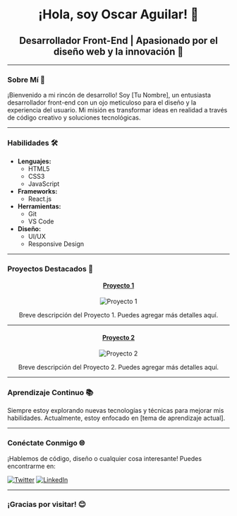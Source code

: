 <div align="center">

# ¡Hola, soy Oscar Aguilar! 👋

## Desarrollador Front-End | Apasionado por el diseño web y la innovación 🚀

</div>

---

### Sobre Mí 🌟

¡Bienvenido a mi rincón de desarrollo! Soy [Tu Nombre], un entusiasta desarrollador front-end con un ojo meticuloso para el diseño y la experiencia del usuario. Mi misión es transformar ideas en realidad a través de código creativo y soluciones tecnológicas.

---

### Habilidades 🛠️

- **Lenguajes:**
  - <i class="fab fa-html5"></i> HTML5
  - <i class="fab fa-css3-alt"></i> CSS3
  - <i class="fab fa-js"></i> JavaScript
- **Frameworks:**
  - <i class="fab fa-react"></i> React.js
- **Herramientas:**
  - <i class="fab fa-git"></i> Git
  - <i class="fas fa-code"></i> VS Code
- **Diseño:**
  - UI/UX
  - Responsive Design

---

### Proyectos Destacados 🚀

<div align="center">

#### [Proyecto 1](enlace-al-proyecto-1)

![Proyecto 1](enlace-a-imagen-proyecto-1)

Breve descripción del Proyecto 1. Puedes agregar más detalles aquí.

</div>

---

<div align="center">

#### [Proyecto 2](enlace-al-proyecto-2)

![Proyecto 2](enlace-a-imagen-proyecto-2)

Breve descripción del Proyecto 2. Puedes agregar más detalles aquí.

</div>

---

### Aprendizaje Continuo 📚

Siempre estoy explorando nuevas tecnologías y técnicas para mejorar mis habilidades. Actualmente, estoy enfocado en [tema de aprendizaje actual].

---

### Conéctate Conmigo 🌐

¡Hablemos de código, diseño o cualquier cosa interesante! Puedes encontrarme en:

[![Twitter](https://img.shields.io/twitter/follow/tu-usuario?style=social)](https://twitter.com/tu-usuario)
[![LinkedIn](https://img.shields.io/badge/LinkedIn-Connect-blue)](https://www.linkedin.com/in/tu-usuario)

---

### ¡Gracias por visitar! 😊

</div>
